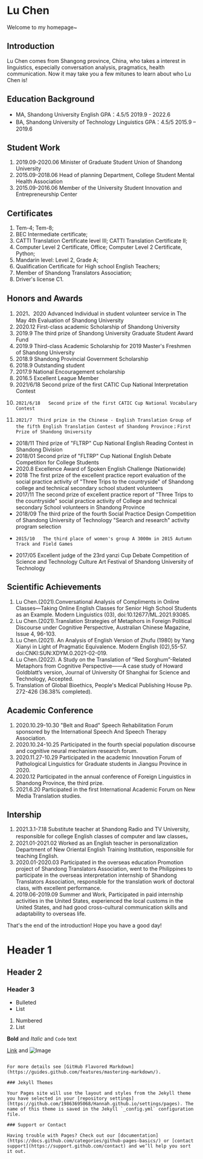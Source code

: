 # Lu Chen

Welcome to my homepage~ 

## Introduction

Lu Chen comes from Shangong province, China, who takes a interest in linguistics, especially conversation analysis, pragmatics, health communication. Now it may take you a few mitunes to learn about who Lu Chen is! 

## Education Background
- MA,  Shandong University                English            GPA：4.5/5	        2019.9 - 2022.6
- BA,  Shandong University of Technology  Linguistics        GPA：4.5/5         2015.9 – 2019.6

## Student Work
1. 2019.09-2020.06 Minister of Graduate Student Union of Shandong University
2.  2015.09-2018.06 Head of planning Department, College Student Mental Health Association
3.  2015.09-2016.06 Member of the University Student Innovation and Entrepreneurship Center

## Certificates 
1.  Tem-4; Tem-8; 
2.  BEC Intermediate certificate; 
3.  CATTI Translation Certificate level Ⅲ; CATTI Translation Certificate Ⅱ; 
4.  Computer Level 2 Certificate, Office; Computer Level 2 Certificate, Python; 
5.  Mandarin level: Level 2, Grade A; 
6.  Qualification Certificate for High school English Teachers; 
7.  Member of Shandong Translators Association; 
8.  Driver's license C1.

## Honors and Awards
1.  2021、2020 Advanced Individual in student volunteer service in The May 4th Evaluation of Shandong University
2.	2020.12 First-class academic Scholarship of Shandong University
3.	2019.9 The third prize of Shandong University Graduate Student Award Fund
4.	2019.9 Third-class Academic Scholarship for 2019 Master's Freshmen of Shandong University 
5.	2018.9 Shandong Provincial Government Scholarship
6.   2018.9 Outstanding student
7. 	2017.9 National Encouragement scholarship 
8. 	2016.5 Excellent League Member
9. 	2021/6/18	Second prize of the first CATIC Cup National Interpretation Contest
10. 	2021/6/18	Second prize of the first CATIC Cup National Vocabulary Contest
11. 	2021/7	Third prize in the Chinese - English Translation Group of the fifth English Translation Contest of Shandong Province；First Prize of Shandong University
- 	2018/11	Third prize of "FLTRP" Cup National English Reading Contest in Shandong Division
- 	2018/01	Second prize of "FLTRP" Cup National English Debate Competition for College Students
-	2020.8	Excellence Award of Spoken English Challenge (Nationwide)
-	2018 The first prize of the excellent practice report evaluation of the social practice activity of "Three Trips to the countryside" of Shandong college and technical secondary school student volunteers
- 	2017/11	The second prize of excellent practice report of "Three Trips to the countryside" social practice activity of College and technical secondary School volunteers in Shandong Province
- 	2018/09	The third prize of the fourth Social Practice Design Competition of Shandong University of Technology "Search and research" activity program selection
-	  2015/10	The third place of women's group A 3000m in 2015 Autumn Track and Field Games
- 	2017/05	Excellent judge of the 23rd yanzi Cup Debate Competition of Science and Technology Culture Art Festival of Shandong University of Technology

## Scientific Achievements 
1. Lu Chen.(2021).Conversational Analysis of Compliments in Online Classes—Taking Online English Classes for Senior High School Students as an Example. Modern Linguistics (03), doi:10.12677/ML.2021.93085. 
2. Lu Chen.(2021).Translation Strategies of Metaphors in Foreign Political Discourse under Cognitive Perspective, Australian Chinese Magazine, Issue 4, 96-103.
3. Lu Chen.(2021). An Analysis of English Version of Zhufu (1980) by Yang Xianyi in Light of Pragmatic Equivalence. Modern English (02),55-57. doi:CNKI:SUN:XDYM.0.2021-02-019.
4. Lu Chen.(2022). A Study on the Translation of “Red Sorghum”-Related Metaphors from Cognitive Perspective——A case study of Howard Goldblatt’s version, Journal of University Of Shanghai for Science and Technology, Accepted.
5. Translation of Global Bioethics, People's Medical Publishing House Pp. 272-426 (36.38% completed).

## Academic Conference
1. 	2020.10.29-10.30 "Belt and Road" Speech Rehabilitation Forum sponsored by the International Speech And Speech Therapy Association.
2. 	2020.10.24-10.25 Participated in the fourth special population discourse and cognitive neural mechanism research forum.
3.	2020.11.27-10.29 Participated in the academic Innovation Forum of Pathological Linguistics for Graduate students in Jiangsu Province in 2020.
4. 	2020.12 Participated in the annual conference of Foreign Linguistics in Shandong Province, the third prize.
5. 	2021.6.20 Participated in the first International Academic Forum on New Media Translation studies. 

## Intership
1. 2021.3.1-7.18	 Substitute teacher at Shandong Radio and TV University, responsible for college English classes of computer and law classes。	
2. 2021.01-2021.02	Worked as an English teacher in personalization Department of New Oriental English Training Institution, responsible for teaching English.
3. 2020.01-2020.03  Participated in the overseas education Promotion project of Shandong Translators Association, went to the Philippines to participate in the overseas interpretation internship of Shandong Translators Association, responsible for the translation work of doctoral class, with excellent performance.
4. 2019.06-2019.09	Summer and Work, Participated in paid internship activities in the United States, experienced the local customs in the United States, and had good cross-cultural communication skills and adaptability to overseas life.  

That's the end of the introduction!
Hope you have a good day!

# Header 1
## Header 2
### Header 3

- Bulleted
- List

1. Numbered
2. List

**Bold** and _Italic_ and `Code` text

[Link](url) and ![Image](src)
```

For more details see [GitHub Flavored Markdown](https://guides.github.com/features/mastering-markdown/).

### Jekyll Themes

Your Pages site will use the layout and styles from the Jekyll theme you have selected in your [repository settings](https://github.com/19863695068/Hannah.github.io/settings/pages). The name of this theme is saved in the Jekyll `_config.yml` configuration file.

### Support or Contact

Having trouble with Pages? Check out our [documentation](https://docs.github.com/categories/github-pages-basics/) or [contact support](https://support.github.com/contact) and we’ll help you sort it out.
